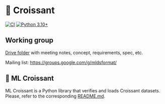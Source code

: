 # 🥐 Croissant

[![CI](https://github.com/mlcommons/datasets_format/actions/workflows/ci.yml/badge.svg)](https://github.com/mlcommons/datasets_format/actions/workflows/ci.yml/badge.svg)
[![Python 3.10+](https://img.shields.io/badge/python-3.10+-blue.svg)](https://www.python.org/downloads/)

## Working group

[Drive folder](https://drive.google.com/corp/drive/folders/0AJdoVnszz6OVUk9PVA) with meeting notes, concept, requirements, spec, etc.

Mailing list: https://groups.google.com/g/mldsformat/

## 🥐 ML Croissant

ML Croissant is a Python library that verifies and loads Croissant datasets.
Please, refer to the corresponding [README.md](./python/format).

